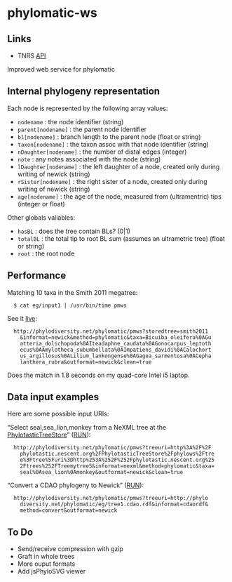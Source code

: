 phylomatic-ws
=============

Links
-----

 * TNRS [API](http://api.phylotastic.org/tnrs)


Improved web service for phylomatic

Internal phylogeny representation
------------------------

Each node is represented by the following array values:

 * `nodename` : the node identifier (string)
 * `parent[nodename]` : the parent node identifier
 * `bl[nodename]` : branch length to the parent node (float or string)
 * `taxon[nodename]` : the taxon assoc with that node identifier (string)
 * `nDaughter[nodename]` : the number of distal edges (integer)
 * `note` : any notes associated with the node (string)
 * `lDaughter[nodename]` : the left daughter of a node, created only
   during writing of newick (string)
 * `rSister[nodename]` : the right sister of a node, created only
   during writing of newick (string)
 * `age[nodename]` : the age of the node, measured from (ultramentric)
   tips (integer or float)

Other globals valiables:

 * `hasBL` : does the tree contain BLs? (0|1)
 * `totalBL` : the total tip to root BL sum (assumes an ultrametric
   tree) (float or string)
 * `root` : the root node

Performance
-----------

Matching 10 taxa in the Smith 2011 megatree:

      $ cat eg/input1 | /usr/bin/time pmws
	  
See it [live](http://phylodiversity.net/phylomatic/pmws?storedtree=smith2011&informat=newick&method=phylomatic&taxa=Bicuiba_oleifera%0AGuatteria_dolichopoda%0AIteadaphne_caudata%0AGonocarpus_leptothecus%0AAmylotheca_subumbellata%0AImpatiens_davidi%0ACalochortus_argillosus%0ALilium_lankongense%0AGagea_sarmentosa%0ACephalanthera_rubra&outformat=newick&clean=true):

      http://phylodiversity.net/phylomatic/pmws?storedtree=smith2011
	    &informat=newick&method=phylomatic&taxa=Bicuiba_oleifera%0AGu
		atteria_dolichopoda%0AIteadaphne_caudata%0AGonocarpus_leptoth
		ecus%0AAmylotheca_subumbellata%0AImpatiens_davidi%0ACalochort
		us_argillosus%0ALilium_lankongense%0AGagea_sarmentosa%0ACepha
		lanthera_rubra&outformat=newick&clean=true

Does the match in 1.8 seconds on my quad-core Intel i5 laptop.

Data input examples
----------------

Here are some possible input URIs:

“Select seal,sea_lion,monkey from a NeXML tree at the
[PhylotasticTreeStore](http://phylotastic.nescent.org/PhylotasticTreeStore/phylows/)” ([RUN](http://phylodiversity.net/phylomatic/pmws?treeuri=http%3A%2F%2Fphylotastic.nescent.org%2FPhylotasticTreeStore%2Fphylows%2Ftree%3Ftree%5Furi%3Dhttp%253A%252F%252Fphylotastic.nescent.org%252Ftrees%252FTreemytree5&informat=nexml&method=phylomatic&taxa=seal%0Asea_lion%0Amonkey&outformat=newick&clean=true)):

      http://phylodiversity.net/phylomatic/pmws?treeuri=http%3A%2F%2F
	    phylotastic.nescent.org%2FPhylotasticTreeStore%2Fphylows%2Ftre
		e%3Ftree%5Furi%3Dhttp%253A%252F%252Fphylotastic.nescent.org%25
		2Ftrees%252FTreemytree5&informat=nexml&method=phylomatic&taxa=
		seal%0Asea_lion%0Amonkey&outformat=newick&clean=true

“Convert a CDAO phylogeny to Newick” ([RUN](http://phylodiversity.net/phylomatic/pmws?treeuri=http://phylodiversity.net/phylomatic/eg/tree1.cdao.rdf&informat=cdaordf&method=convert&outformat=newick)):

      http://phylodiversity.net/phylomatic/pmws?treeuri=http://phylo
	    diversity.net/phylomatic/eg/tree1.cdao.rdf&informat=cdaordf&
		method=convert&outformat=newick

To Do
-----

 * Send/receive compression with gzip
 * Graft in whole trees
 * More ouput formats
 * Add jsPhyloSVG viewer 
